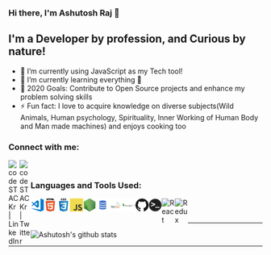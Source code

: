 ### Hi there, I'm Ashutosh Raj  👋

## I'm a Developer by profession, and Curious by nature!
- 🔭 I’m currently using JavaScript as my Tech tool!
- 🌱 I’m currently learning everything 🤣
- 🥅 2020 Goals: Contribute to Open Source projects and enhance my problem solving skills
- ⚡ Fun fact: I love to acquire knowledge on diverse subjects(Wild Animals, Human psychology, Spirituality, Inner Working of Human Body and Man made machines)
              and enjoys cooking too

### Connect with me:

[<img align="left" alt="codeSTACKr | LinkedIn" width="22px" src="https://cdn.jsdelivr.net/npm/simple-icons@v3/icons/linkedin.svg" />][linkedin]
[<img align="left" alt="codeSTACKr | Twitter" width="22px" src="https://cdn.jsdelivr.net/npm/simple-icons@v3/icons/twitter.svg" />][twitter]


<br />

### Languages and Tools Used:

[<img align="left" alt="Visual Studio Code" width="26px" src="https://raw.githubusercontent.com/github/explore/80688e429a7d4ef2fca1e82350fe8e3517d3494d/topics/visual-studio-code/visual-studio-code.png" />][vsCode]
[<img align="left" alt="HTML5" width="26px" src="https://raw.githubusercontent.com/github/explore/80688e429a7d4ef2fca1e82350fe8e3517d3494d/topics/html/html.png" />][html]
[<img align="left" alt="CSS3" width="26px" src="https://raw.githubusercontent.com/github/explore/80688e429a7d4ef2fca1e82350fe8e3517d3494d/topics/css/css.png" />][css]
[<img align="left" alt="JavaScript" width="26px" src="https://raw.githubusercontent.com/github/explore/80688e429a7d4ef2fca1e82350fe8e3517d3494d/topics/javascript/javascript.png" />][javascript]
[<img align="left" alt="Node.js" width="26px" src="https://raw.githubusercontent.com/github/explore/80688e429a7d4ef2fca1e82350fe8e3517d3494d/topics/nodejs/nodejs.png" />][node]
[<img align="left" alt="SQL" width="26px" src="https://raw.githubusercontent.com/github/explore/80688e429a7d4ef2fca1e82350fe8e3517d3494d/topics/sql/sql.png" />][sql]
[<img align="left" alt="MySQL" width="26px" src="https://raw.githubusercontent.com/github/explore/80688e429a7d4ef2fca1e82350fe8e3517d3494d/topics/mysql/mysql.png" />][mysql]
[<img align="left" alt="MongoDB" width="26px" src="https://raw.githubusercontent.com/github/explore/80688e429a7d4ef2fca1e82350fe8e3517d3494d/topics/mongodb/mongodb.png" />][mongo]
[<img align="left" alt="GitHub" width="26px" src="https://raw.githubusercontent.com/github/explore/78df643247d429f6cc873026c0622819ad797942/topics/github/github.png" />][github]
[<img align="left" alt="Nano" width="26px" src="https://raw.githubusercontent.com/github/explore/80688e429a7d4ef2fca1e82350fe8e3517d3494d/topics/terminal/terminal.png" />][nano]
[<img align="left" alt="React" width="26px" src="https://github.com/react-icons/react-icons/blob/master/react-icons.svg" />][react]
[<img align="left" alt="Redux" width="26px" src="https://github.com/reduxjs/redux/blob/master/logo/logo.png" />][redux]


<br />
<br />

---

![Ashutosh's github stats](https://github-readme-stats.vercel.app/api?username=ashutoshraj01&show_icons=true&theme=dark&title_color=green)

---
[twitter]: https://twitter.com/Ashutos20846386
[linkedin]:  https://www.linkedin.com/in/ashutosh-raj-a835a1132/
[nano]: https://en.wikipedia.org/wiki/GNU_nano
[github]: https://github.com/
[mongo]: https://www.mongodb.com/
[mysql]: https://www.mysql.com/
[sql]: https://en.wikipedia.org/wiki/SQL
[node]: https://nodejs.org/en/
[javascript]: https://developer.mozilla.org/en-US/docs/Web/JavaScript
[css]: https://en.wikipedia.org/wiki/Cascading_Style_Sheets
[html]: https://en.wikipedia.org/wiki/HTML
[vsCode]: https://code.visualstudio.com/
[react]: https://reactjs.org/
[redux]: https://redux.js.org/
